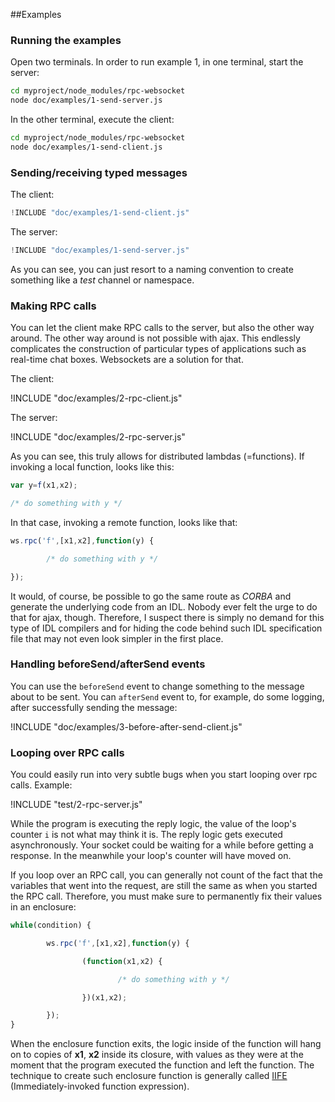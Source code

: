 ##Examples

### Running the examples

Open two terminals. In order to run example 1, in one terminal, start the server:

```bash
cd myproject/node_modules/rpc-websocket
node doc/examples/1-send-server.js
```
In the other terminal, execute the client:

```bash
cd myproject/node_modules/rpc-websocket
node doc/examples/1-send-client.js
```

### Sending/receiving typed messages

The client:

```javascript
!INCLUDE "doc/examples/1-send-client.js"
```

The server:

```javascript
!INCLUDE "doc/examples/1-send-server.js"
```

As you can see, you can just resort to a naming convention to create something like a _test_ channel or namespace.

### Making RPC calls

You can let the client make RPC calls to the server, but also the other way around. The other way around is not possible with ajax. This endlessly complicates the construction of particular types of applications such as real-time chat boxes. Websockets are a solution for that.

The client:

!INCLUDE "doc/examples/2-rpc-client.js"

The server:

!INCLUDE "doc/examples/2-rpc-server.js"


As you can see, this truly allows for distributed lambdas (=functions). If invoking a local function, looks like this:

```javascript
var y=f(x1,x2);

/* do something with y */

```

In that case, invoking a remote function, looks like that:

```javascript
ws.rpc('f',[x1,x2],function(y) {

        /* do something with y */

});

```
It would, of course, be possible to go the same route as _CORBA_ and generate the underlying code from an IDL. Nobody ever felt the urge to do that for ajax, though. Therefore, I suspect there is simply no demand for this type of IDL compilers and for hiding the code behind such IDL specification file that may not even look simpler in the first place.

### Handling beforeSend/afterSend events

You can use the `beforeSend` event to change something to the message about to be sent. You can `afterSend` event to, for example, do some logging, after successfully sending the message:


!INCLUDE "doc/examples/3-before-after-send-client.js"

### Looping over RPC calls

You could easily run into very subtle bugs when you start looping over rpc calls. Example:

!INCLUDE "test/2-rpc-server.js"

While the program is executing the reply logic, the value of the loop's counter `i` is not what may think it is. The reply logic gets executed asynchronously. Your socket could be waiting for a while before getting a response. In the meanwhile your loop's counter will have moved on.

If you loop over an RPC call, you can generally not count of the fact that the variables that went into the request, are still the same as when you started the RPC call. Therefore, you must make sure to permanently fix their values in an enclosure:

```javascript
while(condition) {

        ws.rpc('f',[x1,x2],function(y) {

                (function(x1,x2) {

                        /* do something with y */

                })(x1,x2);

        });
}
```
When the enclosure function exits, the logic inside of the function will hang on to copies of __x1__, __x2__ inside its closure, with values as they were at the moment that the program executed the function and left the function. The technique to create such enclosure function is generally called [IIFE](http://en.wikipedia.org/wiki/Immediately-invoked_function_expression) (Immediately-invoked function expression).

